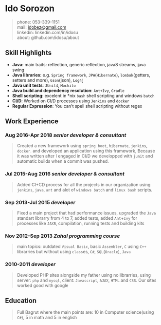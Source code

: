 # Ido Sorozon
> phone: 053-339-1151<br />
> mail: idobez@gmail.com<br />
> linkedin: linkedin.com/in/idosu<br />
> about: github.com/idosu/about


## Skill Highlights
- **Java**: main traits: reflection, generic reflection, java8 streams, java swing
- **Java libraries**: e.g. `Spring framework`, `JPA`(`Hibernate`), `lombok`(getters, setters and more), `Gson`(json), `Log4j`
- **Java unit tests**: `JUnit4`, `Mockito`
- **Java build and dependency resolution**: `Ant+Ivy`, `Gradle`
- **Shell scripting**: excelent in *nix `bash` shell scripting and windows `batch`
- **CI/D**: Worked on CI/D processes using `Jenkins` and `docker`
- **Regular Expression**: You can't spell shell scripting without regex
<!-- // TODO PHP -->

## Work Experience
### Aug 2016-Apr 2018 *senior developer & consultant*
> Created a new framework using `spring boot`, `hibernate`, `jenkins`, `docker`. and developed an application using this framework, Because it was written after I engaged in CI/D we developped with `junit` and automatic builds when a commit was pushed.

### Jul 2015-Aug 2016 *senior developer & consultant*
> Added CI+CD process for all the projects in our organization using `jenkins`, `java`, `ant` and alot of `windows batch` and `linux bash` scripts.

### Sep 2013-Jul 2015 *developer*
> Fixed a main project that had performance issues, upgraded the `Java` standart librarry from 4 to 7, added tests, added `Ant`+`Ivy` for processes like `JAXB`, compilation, running tests and building kits

### Nov 2012-Sep 2013 *Zahal programming course*
> main topics: outdated `Visual Basic`, basic `Assembler`, `C` using `C++` librarries but without using `class`es, `C#`, `SQL`(`Oracle`), `Java`

### 2010-2011 *developer*
> Developed PHP sites alongside my father using no librarries, using server: `php` and `mysql`, client: `Javascript`, `AJAX`, `HTML` and `CSS`. Our sites worked good with google

## Education
> Full Bagrut where the main points are: 10 in Computer science(using `C#`), 5 in math and 5 in english